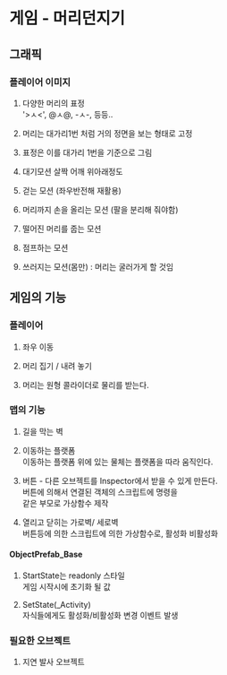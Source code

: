 # 게임 - 머리던지기

## 그래픽

### 플레이어 이미지

1. 다양한 머리의 표정  
  '>ㅅ<', @ㅅ@, -ㅅ-, 등등..

2. 머리는 대가리1번 처럼 거의 정면을 보는 형태로 고정

3. 표정은 이를 대가리 1번을 기준으로 그림

4. 대기모션 살짝 어깨 위아래정도

5. 걷는 모션 (좌우반전해 재활용)

6. 머리까지 손을 올리는 모션 (팔을 분리해 줘야함)

7. 떨어진 머리를 줍는 모션

8. 점프하는 모션

9. 쓰러지는 모션(몸만) : 머리는 굴러가게 할 것임

## 게임의 기능

### 플레이어

1. 좌우 이동 

2. 머리 집기 / 내려 놓기

3. 머리는 원형 콜라이더로 물리를 받는다.

### 맵의 기능

1. 길을 막는 벽

2. 이동하는 플랫폼  
    이동하는 플랫폼 위에 있는 물체는 플랫폼을 따라 움직인다.

3. 버튼 - 다른 오브젝트를 Inspector에서 받을 수 있게 만든다.  
  버튼에 의해서 연결된 객체의 스크립트에 명령을  
  같은 부모로 가상함수 제작  

4. 열리고 닫히는 가로벽/ 세로벽  
    버튼등에 의한 스크립트에 의한 가상함수로, 활성화 비활성화

#### ObjectPrefab_Base

1. StartState는 readonly 스타일  
   게임 시작시에 초기화 될 값

2. SetState(_Activity)  
   자식들에게도 활성화/비활성화 변경 이벤트 발생

### 필요한 오브젝트

1. 지연 발사 오브젝트
